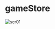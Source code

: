 # gameStore
![scr01](https://user-images.githubusercontent.com/101713038/169912245-bf281833-9522-46da-88b6-83afd55583f5.jpeg)
